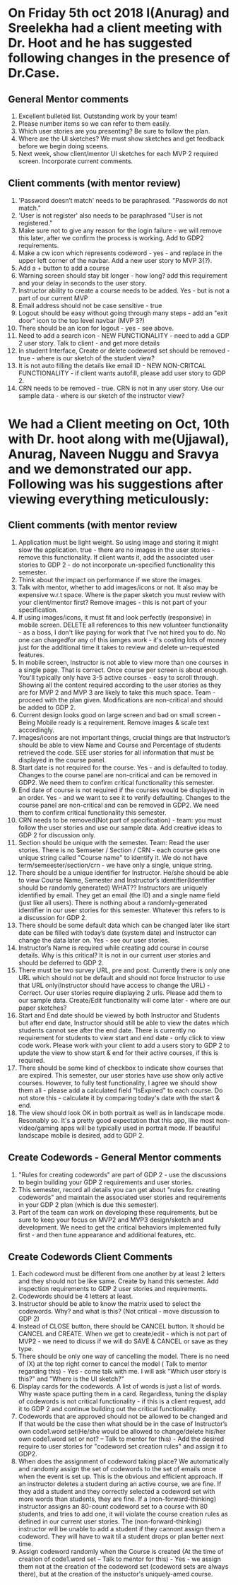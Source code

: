 # On Friday 5th oct 2018 I(Anurag) and Sreelekha had a client meeting with Dr. Hoot and he has suggested following changes in the presence of Dr.Case.

## General Mentor comments

1. Excellent bulleted list. Outstanding work by your team!
1. Please number items so we can refer to them easily. 
1. Which user stories are you presenting?  Be sure to follow the plan. 
1. Where are the UI sketches?  We must show sketches and get feedback before we begin doing sceens.  
1. Next week, show client/mentor UI sketches for each MVP 2 required screen. Incorporate current comments.

## Client comments (with mentor review)

1. 'Password doesn’t match' needs to be paraphrased. "Passwords do not match."
1. 'User is not register' also needs to be paraphrased "User is not registered."
1. Make sure not to give any reason for the login failure - we will remove this later, after we confirm the process is working. Add to  GDP2 requirements. 
1. Make a cw icon which represents codeword - yes - and replace in the upper left corner of the navbar. Add a new user story to MVP 3{?). 
1. Add a + button to add a course 
1. Warning screen should stay bit longer - how long? add this requirement and your delay in seconds to the user story. 
1. Instructor ability to create a course needs to be added.  Yes - but is not a part of our current MVP
1. Email address should not be case sensitive - true
1. Logout should be easy without going through many steps - add an "exit door" icon to the top level navbar (MVP 3?)
1. There should be an icon for logout - yes - see above.
1. Need to add a search icon - NEW FUNCTIONALITY - need to add a GDP 2 user story. Talk to client - and get more details
1. In student Interface, Create or delete codeword set should be removed - true - where is our sketch of the student view?
1. It is not auto filling the details like email ID - NEW NON-CRITCAL FUNCTIONALITY - if client wants autofill, please add user story to GDP 2.
1. CRN needs to be removed - true. CRN is not in any user story. Use our sample data - where is our sketch of the instructor view?

# We had a Client meeting on Oct, 10th with Dr. hoot along with me(Ujjawal), Anurag, Naveen Nuggu and Sravya and we demonstrated our app. Following was his suggestions after viewing everything meticulously:

## Client comments (with mentor review

1.	Application must be light weight. So using image and storing it might slow the application. true - there are no images in the user stories - remove this functionality. If client wants it, add the associated user stories to GDP 2 - do not incorporate un-specified functionality this semester. 
1.	Think about the impact on performance if we store the images. 
1.	Talk with mentor, whether to add images/icons or not. It also may be expensive w.r.t space. Where is the paper sketch you must review with your client/mentor first? Remove images - this is not part of your specification. 
1.	If using images/icons, it must fit and look perfectly (responsive) in mobile screen. DELETE all references to this new volunteer functionality - as a boss, I don't like paying for work that I've not hired you to do. No one can chargedfor any of this iamges work - it's costing lots of money just for the additional time it takes to review and delete un-requested features. 
1.	In mobile screen, Instructor is not able to view more than one courses in a single page. That is correct. Once course per screen is about enough.  You'll typically only have 3-5 active courses - easy to scroll through. Showing all the content required according to the user stories as they are for MVP 2 and MVP 3 are likely to take this much space. Team - proceed with the plan given. Modifications are non-critical and should be added to GDP 2. 
1.	Current design looks good on large screen and bad on small screen - Being Mobile ready is a requirement. Remove images & scale text accordingly. 
1.	Images/icons are not important things, crucial things are that Instructor’s should be able to view Name and Course and Percentage of students retrieved the code.  SEE user stories for all information that must be displayed in the course panel. 
1.	Start date is not required for the course.  Yes - and is defaulted to today. Changes to the course panel are non-critical and can be removed in GDP2. We need them to confirm critical functionality this semester. 
1.	End date of course is not required if the courses would be displayed in an order. Yes - and we want to see it to verify defaulting. Changes to the course panel are non-critical and can be removed in GDP2. We need them to confirm critical functionality this semester. 
1.	CRN needs to be removed(Not part of specification) -  team: you must follow the user stories and use our sample data. Add creative ideas to GDP 2 for discussion only. 
1.	Section should be unique with the semester.  Team: Read the user stories. There is no Semseter / Section / CRN - each course gets one unique string called "Course name" to identify it. We do not have term/semeester/section/crn - we have only a single, unique string. 
1.	There should be a unique identifier for Instructor. He/she should be able to view Course Name, Semester and Instructor’s identifier(Identifier should be randomly generated)  WHAT??  Instructors are uniquely identified by email.  They get an email (the ID) and a single name field (just like all users).  There is nothing about a randomly-generated identifier in our user stories for this semester. Whatever this refers to is a discussion for GDP 2. 
1.	There should be some default data which can be changed later like start date can be filled with today’s date (system date) and Instructor can change the data later on.  Yes - see our user stories. 
1.	Instructor’s Name is required while creating add course in course details.  Why is this critical?  It is not in our current user stories and should be deferred to GDP 2. 
1.	There must be two survey URL, pre and post. Currently there is only one URL which should not be default and should not force Instructor to use that URL only(Instructor should have access to change the URL) - Correct. Our user stories require displaying 2 urls. Please add them to our sample data.  Create/Edit functionality will come later - where are our paper sketches? 
1.	Start and End date should be viewed by both Instructor and Students but after end date, Instructor should still be able to view the dates which students cannot see after the end date. There is currently no requirement for students to view start and end date - only click to view code work.  Please work with your client to add a users story to GDP 2 to update the view to show start & end for their active courses, if this is required. 
1.	There should be some kind of checkbox to indicate show courses that are expired. This semester, our user stories have use show only active courses.  However, to fully test functionality, I agree we should show them all - please add a calculated field "IsExpired" to each course. Do not store this - calculate it by comparing today's date with the start & end. 
1.	The view should look OK in both portrait as well as in landscape mode.  Resonably so. It's a pretty good expectation that this app, like most non-video/gaming apps will be typically used in portrait mode.  If beautiful landscape mobile is desired, add to GDP 2. 

## Create Codewords - General Mentor comments

1. "Rules for creating codewords" are part of GDP 2 - use the discussions to begin building your GDP 2 requirements and user stories. 
1. This semester, record all details you can get about "rules for creating codewords" and maintain the associated user stories and requirements in your GDP 2 plan (which is due this semester). 
1. Part of the team can work on developing these requirements, but be sure to keep your focus on MVP2 and MVP3 design/sketch and development. We need to get the critical behaviors implemented fully first - and then tune appearance and additional features, etc. 

## Create Codewords Client Comments

1.	Each codeword must be different from one another by at least 2 letters and they should not be like same.  Create by hand this semester. Add inspection requirements to GDP 2 user stories and requirements. 
1.	Codewords should be 4 letters at least.
1.	Instructor should be able to know the matrix used to select the codewords.  Why? and what is this? (Not critical - move discussion to GDP 2)
1.	Instead of CLOSE button, there should be CANCEL button. It should be CANCEL and CREATE.  When we get to create/edit - which is not part of MVP2 - we need to dicuss if we will do SAVE & CANCEL or save as they type. 
1.	There should be only one way of cancelling the model. There is no need of (X) at the top right corner to cancel the model ( Talk to mentor regarding this) - Yes - come talk with me. I will ask "Which user story is this?" and "Where is the UI sketch?"
1.	Display cards for the codewords.  A list of  words is just a list of words. Why waste space putting them in a card. Regardless, tuning the display of codewords is not critical functionality - if this is a client request, add it to GDP 2 and continue building out the critical functionality. 
1.	Codewords that are approved should not be allowed to be changed and If that would be the case then what should be in the case of Instructor’s own code1.word set(He/she would be allowed to change/delete his/her own code1.word set or not? – Talk to mentor for this) - Add the desired require to user stories for "codeword set creation rules" and assign it to GDP2. 
1.	When does the assignment of codeword taking place?  We automatically and randomly assign the set of codewords to the set of emails once when the event is set up. This is the obvious and efficient approach. If an instructor deletes a student during an active course, we are fine. If they add a student and they correctly selected a codeword set with more words than students, they are fine. If a (non-forward-thinking) instructor assigns an 80-count codeword set to a course with 80 students, and tries to add one, it will violate the course creation rules as defined in our current user stories.  The (non-forward-thinking) instructor will be unable to add a student if they cannont assign them a codeword. They will have to wait til a student drops or plan better next time.
1.	Assign codeword randomly when the Course is created (At the time of creation of code1.word set – Talk to mentor for this) - Yes - we assign them not at the creation of the codeword set (codeword sets are always there), but at the creation of the instuctor's uniquely-amed course.


